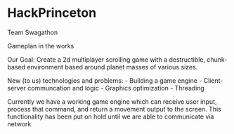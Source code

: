 # HackPrinceton
Team Swagathon

Gameplan in the works

Our Goal:
Create a 2d multiplayer scrolling game with a destructible, chunk-based environment based around planet masses of various sizes.

New (to us) technologies and problems:
    - Building a game engine
    - Client-server communcation and logic
    - Graphics optimization
    - Threading

Currently we have a working game engine which can receive user input, process that command, and return a movement output to the screen.  This functionality has been put on hold until we are able to communicate via network